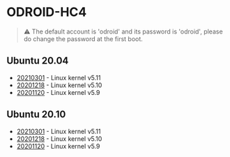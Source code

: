 # ODROID-HC4

>:warning: The default account is 'odroid' and its password is 'odroid', please do change
the password at the first boot.

## Ubuntu 20.04
* [20210301](https://bit.ly/3sDcLCl) - Linux kernel v5.11
* [20201218](https://bit.ly/3nr8obk) - Linux kernel v5.10
* [20201120](https://bit.ly/3799CRR) - Linux kernel v5.9

## Ubuntu 20.10
* [20210301](https://bit.ly/2ZX4Nrw) - Linux kernel v5.11
* [20201218](https://bit.ly/2KGwaBS) - Linux kernel v5.10
* [20201120](https://bit.ly/3pNlK3q) - Linux kernel v5.9
